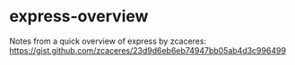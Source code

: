# express-overview

Notes from a quick overview of express by zcaceres: https://gist.github.com/zcaceres/23d9d6eb6eb74947bb05ab4d3c996499
